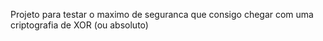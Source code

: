 Projeto para testar o maximo de seguranca que consigo chegar com uma criptografia de XOR (ou absoluto)